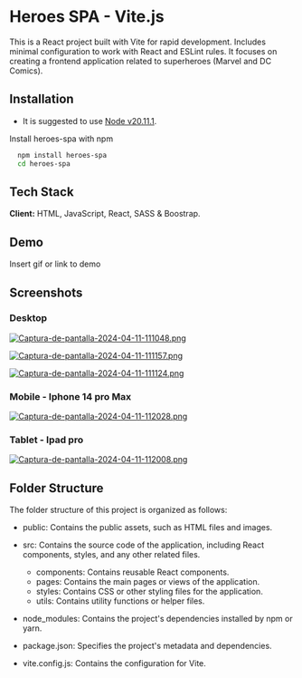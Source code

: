 # Heroes SPA - Vite.js

This is a React project built with Vite for rapid development. Includes minimal configuration to work with React and ESLint rules. It focuses on creating a frontend application related to superheroes (Marvel and DC Comics).


## Installation


- It is suggested to use [Node v20.11.1](https://nodejs.org/en/blog/release/v20.11.1).

Install heroes-spa with npm

```bash
  npm install heroes-spa
  cd heroes-spa
```
    
## Tech Stack

**Client:** HTML, JavaScript, React, SASS & Boostrap.


## Demo

Insert gif or link to demo


## Screenshots

### Desktop

[![Captura-de-pantalla-2024-04-11-111048.png](https://i.postimg.cc/1zRStLgR/Captura-de-pantalla-2024-04-11-111048.png)](https://postimg.cc/qNFSDDXW)

[![Captura-de-pantalla-2024-04-11-111157.png](https://i.postimg.cc/rpDhQJ3C/Captura-de-pantalla-2024-04-11-111157.png)](https://postimg.cc/GB1JpkcH)

[![Captura-de-pantalla-2024-04-11-111124.png](https://i.postimg.cc/8Pbn5sLW/Captura-de-pantalla-2024-04-11-111124.png)](https://postimg.cc/Czz4rhPL)

### Mobile - Iphone 14 pro Max

[![Captura-de-pantalla-2024-04-11-112028.png](https://i.postimg.cc/cCWCFF9v/Captura-de-pantalla-2024-04-11-112028.png)](https://postimg.cc/478XdQTG)


### Tablet - Ipad pro

[![Captura-de-pantalla-2024-04-11-112008.png](https://i.postimg.cc/FF0D110p/Captura-de-pantalla-2024-04-11-112008.png)](https://postimg.cc/5jNwR47Q)

## Folder Structure

The folder structure of this project is organized as follows:

- public: Contains the public assets, such as HTML files and images.

- src: Contains the source code of the application, including React components, styles, and any other related files.
    - components: Contains reusable React components.
    - pages: Contains the main pages or views of the application.
    - styles: Contains CSS or other styling files for the     application.
    - utils: Contains utility functions or helper files.
- node_modules: Contains the project's dependencies installed by npm or yarn.
- package.json: Specifies the project's metadata and dependencies.
- vite.config.js: Contains the configuration for Vite.
